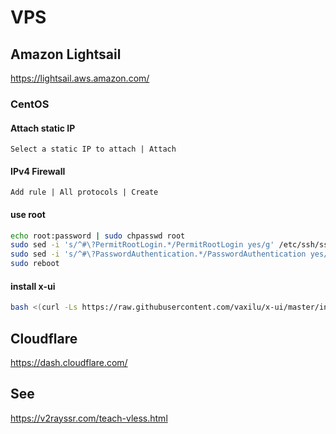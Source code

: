
# VPS

## Amazon Lightsail

https://lightsail.aws.amazon.com/

### CentOS

#### Attach static IP

```
Select a static IP to attach | Attach
```

#### IPv4 Firewall

```
Add rule | All protocols | Create
```

#### use root
```sh
echo root:password | sudo chpasswd root
sudo sed -i 's/^#\?PermitRootLogin.*/PermitRootLogin yes/g' /etc/ssh/sshd_config
sudo sed -i 's/^#\?PasswordAuthentication.*/PasswordAuthentication yes/g' /etc/ssh/sshd_config
sudo reboot
```

#### install x-ui
```sh
bash <(curl -Ls https://raw.githubusercontent.com/vaxilu/x-ui/master/install.sh)
```

## Cloudflare

https://dash.cloudflare.com/





## See

https://v2rayssr.com/teach-vless.html
